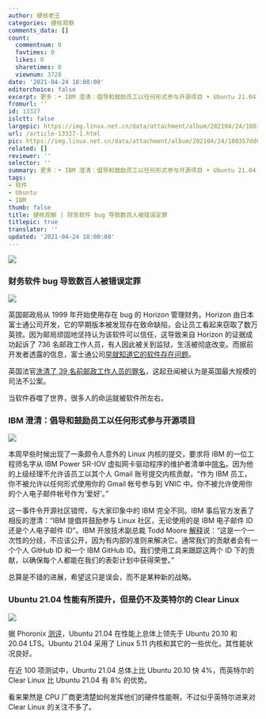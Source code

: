 ```yaml
---
author: 硬核老王
categories: 硬核观察
comments_data: []
count:
  commentnum: 0
  favtimes: 0
  likes: 0
  sharetimes: 0
  viewnum: 3728
date: '2021-04-24 18:00:00'
editorchoice: false
excerpt: 更多：• IBM 澄清：倡导和鼓励员工以任何形式参与开源项目 • Ubuntu 21.04 性能有所提升，但是仍不及英特尔的 Clear Linux
fromurl: ''
id: 13327
islctt: false
largepic: https://img.linux.net.cn/data/attachment/album/202104/24/180357dd0wadpavi5xxr05.jpg
url: /article-13327-1.html
pic: https://img.linux.net.cn/data/attachment/album/202104/24/180357dd0wadpavi5xxr05.jpg.thumb.jpg
related: []
reviewer: ''
selector: ''
summary: 更多：• IBM 澄清：倡导和鼓励员工以任何形式参与开源项目 • Ubuntu 21.04 性能有所提升，但是仍不及英特尔的 Clear Linux
tags:
- 软件
- Ubuntu
- IBM
thumb: false
title: 硬核观察 | 财务软件 bug 导致数百人被错误定罪
titlepic: true
translator: ''
updated: '2021-04-24 18:00:00'
---
```


![](https://img.linux.net.cn/data/attachment/album/202104/24/180357dd0wadpavi5xxr05.jpg)


### 财务软件 bug 导致数百人被错误定罪


![](https://img.linux.net.cn/data/attachment/album/202104/24/175930bey59g7yehz13ep3.jpg)


英国邮政局从 1999 年开始使用存在 bug 的 Horizon 管理财务。Horizon 由日本富士通公司开发，它的早期版本被发现存在致命缺陷，会让员工看起来窃取了数万英镑。因为邮局顽固地坚持认为该软件可以信任，这导致来自 Horizon 的证据成功起诉了 736 名邮政工作人员，有人因此被关到监狱，生活被彻底改变。而据前开发者透露的信息，富士通公司[早就知道它的软件存在问题](https://www.computerweekly.com/news/252496560/Fujitsu-bosses-knew-about-Post-Office-Horizon-IT-flaws-says-insider)。


英国法官[洗清了 39 名前邮政工作人员的罪名](https://www.bbc.com/news/business-56859357)，这起丑闻被认为是英国最大规模的司法不公案。


当软件吞噬了世界，很多人的命运就被软件所左右。


### IBM 澄清：倡导和鼓励员工以任何形式参与开源项目


![](https://img.linux.net.cn/data/attachment/album/202104/24/180003fvlg6lege550m2gz.jpg)


本周早些时候出现了一条颇令人意外的 Linux 内核的提交，要求将 IBM 的一位工程师名字从 IBM Power SR-IOV 虚拟网卡驱动程序的维护者清单中[除名](https://www.phoronix.com/scan.php?page=news_item&px=IBM-Employee-100p-Time)。因为他的上级经理不允许该员工以其个人 Gmail 账号提交内核贡献，“作为 IBM 员工，你不被允许以任何形式使用你的 Gmail 帐号参与到 VNIC 中。你不被允许使用你的个人电子邮件帐号作为‘爱好’。”


这一事件令开源社区错愕，与大家印象中的 IBM 完全不同。IBM 事后官方发表了相反的澄清：“IBM 提倡并鼓励参与 Linux 社区，无论使用的是 IBM 电子邮件 ID 还是个人电子邮件 ID”。IBM 开放技术副总裁 Todd Moore [解释](https://www.phoronix.com/scan.php?page=news_item&px=IBM-Open-Source-Leisure-Work)说：“这是一个一次性的分歧，不应该公开，因为有内部的准则来解决它。通常我们的贡献者会有一个个人 GitHub ID 和一个 IBM GitHub ID。我们使用工具来跟踪这两个 ID 下的贡献，以确保每个人都能在我们的表彰计划中获得荣誉。”


总算是不错的进展，希望这只是误会，而不是某种新的战略。 


### Ubuntu 21.04 性能有所提升，但是仍不及英特尔的 Clear Linux


![](https://img.linux.net.cn/data/attachment/album/202104/24/180022vrmdd98mskoduz58.jpg)


据 Phoronix [测评](https://www.phoronix.com/scan.php?page=article&item=ubuntu-2104-clear&num=1)，Ubuntu 21.04 在性能上总体上领先于 Ubuntu 20.10 和 20.04 LTS。Ubuntu 21.04 采用了 Linux 5.11 内核和其它的一些优化，其性能状况良好。


在近 100 项测试中，Ubuntu 21.04 总体上比 Ubuntu 20.10 快 4%，而英特尔的 Clear Linux 比 Ubuntu 21.04 有 8% 的优势。


看来果然是 CPU 厂商更清楚如何发挥他们的硬件性能啊，不过似乎英特尔进来对 Clear Linux 的关注不多了。